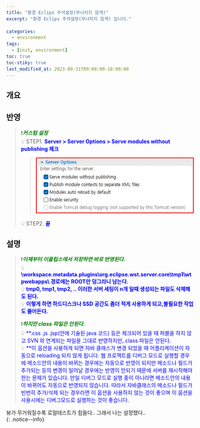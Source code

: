 ```yaml
---
title: "환경 Eclips 주석설정(무너지지 않게)"
excerpt: "환경 Eclips 주석설정(무너지지 않게) 입니다."

categories:
  - environment
tags:
  - [init, environment]
toc: true
toc-stiky: true
last_modified_at: 2023-09-31T09:00:00-18:00:00
---
```


## 개요


## 반영
> ❗<span style='color:green'>***커스텀 설정***</span>  
> 💡 STEP1. <span style='color:blue'>**Server > Server Options > Serve modules without publishing 체크**</span>  
> > ![사진1](/assets/images/Temp/Environment/eclips-easy-publishing1.jpg)
>  
> 💡 STEP2. <span style='color:blue'>**끝**</span>  

## 설명
> ❗<span style='color:green'>***이제부터 이클립스에서 저장하면 바로 반영된다.***</span>  
> 💡 <span style='color:blue'>**\workspace\.metadata\.plugins\org.eclipse.wst.server.core\tmp1\wtpwebapps\ 경로에는 ROOT만 덩그라니 남는다.**</span>  
> 💡 <span style='color:blue'>**tmp0, tmp1, tmp2, .. 이러한 서버 세팅이 n개 일때 생성되는 파일도 삭제해도 된다.**</span>  
> 💡 <span style='color:blue'>**이렇게 하면 하드디스크나 SSD 공간도 좀더 적게 사용하게 되고,불필요한 작업도 줄어든다.**</span>  
>  
> ❗<span style='color:green'>***하지만 class 파일은 안된다.***</span>  
> 💡 <span style='color:blue'>**.css .js .jsp(안에 기술된 java 코드) 등은 체크되어 있을 때 퍼블을 하지 않고 SVN 와 연계되는 파일을 그대로 반영하지만,.class 파일은 안된다.</span>  
> 💡 <span style='color:blue'>**이 옵션을 사용하게 되면 자바 클래스가 변경 되었을 때 어플리케이션이 자동으로 reloading 되지 않게 됩니다. 웹 프로젝트를 디버그 모드로 실행할 경우에 메소드안의 내용이 바뀌는 경우에는 자동으로 반영이 되지만 메소드나 필드가 추가되는 등의 변경이 일어날 경우에는 반영이 안되기 때문에 서버를 재시작해야 한는 문제가 있습니다. 만일 디버그 모드로 실행 중이 아니라면 메소드안의 내용이 바뀌어도 자동으로 반영되지 않습니다. 따라서 자바클래스의 메소드나 필드가 빈번히 추가/삭제 되는 경우라면 이 옵션을 사용하지 않는 것이 좋으며 이 옵션을 사용시에는 디버그모드로 실행하는 것이 좋습니다.</span>  




뷰가 무거워질수록 로컬테스트가 힘들다.. 그래서 나는 설정했다..  
{: .notice--info}